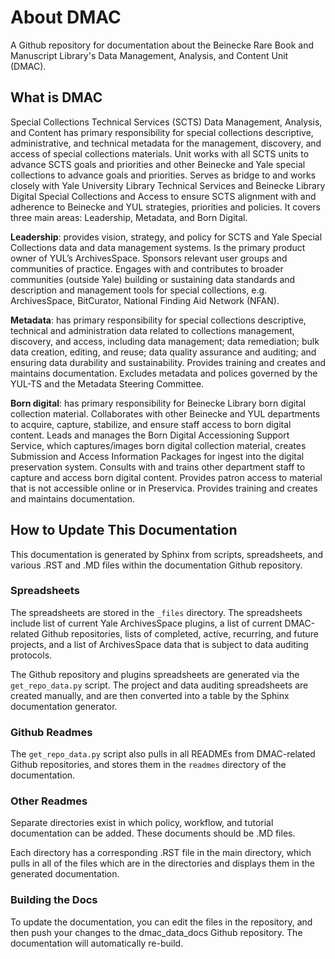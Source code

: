 # About DMAC

A Github repository for documentation about the Beinecke Rare Book and Manuscript Library's Data Management, Analysis, and Content Unit (DMAC).

## What is DMAC

Special Collections Technical Services (SCTS) Data Management, Analysis, and Content has primary responsibility for special collections descriptive, administrative, and technical metadata for the management, discovery, and access of special collections materials. Unit works with all SCTS units to advance SCTS goals and priorities and other Beinecke and Yale special collections to advance goals and priorities. Serves as bridge to and works closely with Yale University Library Technical Services and Beinecke Library Digital Special Collections and Access to ensure SCTS alignment with and adherence to Beinecke and YUL strategies, priorities and policies. It covers three main areas: Leadership, Metadata, and Born Digital.

__Leadership__: provides vision, strategy, and policy for SCTS and Yale Special Collections data and data management systems. Is the primary product owner of YUL’s ArchivesSpace. Sponsors relevant user groups and communities of practice. Engages with and contributes to broader communities (outside Yale) building or sustaining data standards and description and management tools for special collections, e.g. ArchivesSpace, BitCurator, National Finding Aid Network (NFAN).  

__Metadata__: has primary responsibility for special collections descriptive, technical and administration data related to collections management, discovery, and access, including data management; data remediation; bulk data creation, editing, and reuse; data quality assurance and auditing; and ensuring data durability and sustainability. Provides training and creates and maintains documentation. Excludes metadata and polices governed by the YUL-TS and the Metadata Steering Committee.

__Born digital__: has primary responsibility for Beinecke Library born digital collection material. Collaborates with  other Beinecke and YUL departments to acquire, capture, stabilize, and ensure staff access to born digital content. Leads and manages the Born Digital Accessioning Support Service, which captures/images born digital collection material, creates Submission and Access Information Packages for ingest into the digital preservation system. Consults with and trains other department staff to capture and access born digital content. Provides patron access to material that is not accessible online or in Preservica. Provides training and creates and maintains documentation.

<!-- ## DMAC Year One Goals

### Goal 1: Create DMAC collaboratively

__Strategies / Tactics__
- Articulate and communicate a set of guiding principles for the unit
- Establish relationships and communication strategies with related units
- Recruit and onboard new staff members
- Participate in team-building exercises by using real-world projects as test cases
- Identify baseline training opportunities
- Make connections and establish new partnerships (e.g., with the Ivy Plus Libraries Confederation)

__Related BRBL Tech Services Goals__
- Goal 3: Invest in organizational wellness and team development 

__Related BRBL Strategic Goals__
- Goal 3: Strengthen stewardship capacity 
- Goal 7: Invest in organizational culture 
- Goal 8: Ensure sustainable infrastructure 	

### Goal 2: Maintain and enhance existing tools and workflows, with a focus on producing joyful automation

__Strategies / Tactics__
- Inventory existing tools/workflows, e.g., DASS tool, ArchivesSpace Export Service, ETD processing, LSF transfer tool, etc.
- Request budget that will enable foundational operations
= Institute a ticketing system for submission and prioritization of born-digital/metadata support requests
= Create a centralized Git repository for the unit

__Related BRBL Tech Services Goals__
- Goal 3: Invest in organizational wellness and team development 

__Related BRBL Strategic Goals__
- Goal 1: Focus on service to library users 
- Goal 5: Catalyze student success

### Goal 3: Approach all forms of data responsibly

__Strategies / Tactics__
- Compile list of data-remediation projects (e.g. updates required based on recent decision by the Department of Interior to change federally-designated place names that previously included the word “sq___”)
- Compile list of data-cleanup projects
- Compile list of data-enhancement projects
- Assess differences in metadata practices between BRBL and MSSA, with a view toward merging those two repositories in ArchivesSpace
- Initiate appraisal activities as part of the standard born-digital workflow

__Related BRBL Tech Services Goals__
- Goal 1: Engage in responsible stewardship practices

__Related BRBL Strategic Goals__
- Goal 2: Build collections responsibly
- Goal 4: Accelerate the creation of new knowledge

#### Goal 4: Develop a system portfolio that details departmental roles

__Strategies / Tactics__
- Define ownership roles within the Beinecke for the implementation of systems such as ArchivesSpace, BitCurator, etc.
- Identify and document system integrations

__Related BRBL Tech Services Goals__
- Goal 2: Strengthen stewardship capacity

__Related BRBL Strategic Goals__
- Goal 8: Ensure a sustainable infrastructure -->

## How to Update This Documentation

This documentation is generated by Sphinx from scripts, spreadsheets, and various .RST and .MD files within the documentation Github repository.

### Spreadsheets

The spreadsheets are stored in the `_files` directory. The spreadsheets include list of current Yale ArchivesSpace plugins, a list of current DMAC-related Github repositories, lists of completed, active, recurring, and future projects, and a list of ArchivesSpace data that is subject to data auditing protocols. 

The Github repository and plugins spreadsheets are generated via the `get_repo_data.py` script. The project and data auditing spreadsheets are created manually, and are then converted into a table by the Sphinx documentation generator.

### Github Readmes

The `get_repo_data.py` script also pulls in all READMEs from DMAC-related Github repositories, and stores them in the `readmes` directory of the documentation. 

### Other Readmes

Separate directories exist in which policy, workflow, and tutorial documentation can be added. These documents should be .MD files. 

Each directory has a corresponding .RST file in the main directory, which pulls in all of the files which are in the directories and displays them in the generated documentation.

### Building the Docs

To update the documentation, you can edit the files in the repository, and then push your changes to the dmac_data_docs Github repository. The documentation will automatically re-build. 









